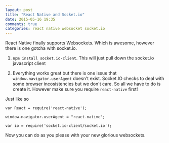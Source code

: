 ```yaml
---
layout: post
title: "React Native and Socket.io"
date: 2015-05-16 19:35
comments: true
categories: react native websocket socket.io 
---
```


React Native finally supports Websockets. Which is awesome, however there is one gotcha with socket.io.

1) `npm install socket.io-client`. This will just pull down the socket.io javascript client


2) Everything works great but there is one issue that `window.navigator.userAgent` doesn't exist. Socket.IO checks to deal with some browser incosistencies but we don't care. So all we have to do is create it. However make sure you require `react-native` first!

Just like so

```
var React = require('react-native');

window.navigator.userAgent = "react-native";

var io = require('socket.io-client/socket.io');
```


Now you can do as you please with your new glorious websockets.
